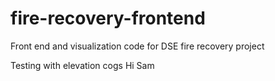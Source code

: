 # fire-recovery-frontend
Front end and visualization code for DSE fire recovery project

Testing with elevation cogs
Hi Sam